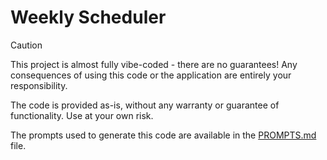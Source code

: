# Weekly Scheduler

> [!CAUTION]
> This project is almost fully vibe-coded - there are no guarantees! Any consequences of using this code or the application are entirely your responsibility.
>
> The code is provided as-is, without any warranty or guarantee of functionality. Use at your own risk.
>
> The prompts used to generate this code are available in the [PROMPTS.md](PROMPTS.md) file.
